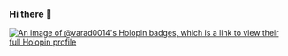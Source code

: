 ### Hi there 👋

<!--
**Varad0014/Varad0014** is a ✨ _special_ ✨ repository because its `README.md` (this file) appears on your GitHub profile.

Here are some ideas to get you started:

- 🔭 I’m currently working on ...
- 🌱 I’m currently learning ...
- 👯 I’m looking to collaborate on ...
- 🤔 I’m looking for help with ...
- 💬 Ask me about ...
- 📫 How to reach me: ...
- 😄 Pronouns: ...
- ⚡ Fun fact: ...
-->
[![An image of @varad0014's Holopin badges, which is a link to view their full Holopin profile](https://holopin.me/varad0014)](https://holopin.io/@varad0014)
